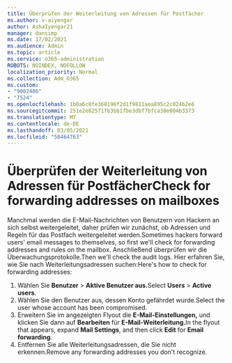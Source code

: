 ```yaml
---
title: Überprüfen der Weiterleitung von Adressen für Postfächer
ms.author: v-aiyengar
author: AshaIyengar21
manager: dansimp
ms.date: 17/02/2021
ms.audience: Admin
ms.topic: article
ms.service: o365-administration
ROBOTS: NOINDEX, NOFOLLOW
localization_priority: Normal
ms.collection: Adm_O365
ms.custom:
- "9002486"
- "7524"
ms.openlocfilehash: 1b0a6c8fe368196f2d1f9811aea895c2c024b2e6
ms.sourcegitcommit: 251e2e82571fb3bb1fbe3dbf7bfca30e004b3373
ms.translationtype: MT
ms.contentlocale: de-DE
ms.lasthandoff: 03/05/2021
ms.locfileid: "50464763"
---
```

# <a name="check-for-forwarding-addresses-on-mailboxes"></a><span data-ttu-id="07fc1-102">Überprüfen der Weiterleitung von Adressen für Postfächer</span><span class="sxs-lookup"><span data-stu-id="07fc1-102">Check for forwarding addresses on mailboxes</span></span>

<span data-ttu-id="07fc1-103">Manchmal werden die E-Mail-Nachrichten von Benutzern von Hackern an sich selbst weitergeleitet, daher prüfen wir zunächst, ob Adressen und Regeln für das Postfach weitergeleitet werden.</span><span class="sxs-lookup"><span data-stu-id="07fc1-103">Sometimes hackers forward users' email messages to themselves, so first we'll check for forwarding addresses and rules on the mailbox.</span></span> <span data-ttu-id="07fc1-104">Anschließend überprüfen wir die Überwachungsprotokolle.</span><span class="sxs-lookup"><span data-stu-id="07fc1-104">Then we'll check the audit logs.</span></span> <span data-ttu-id="07fc1-105">Hier erfahren Sie, wie Sie nach Weiterleitungsadressen suchen:</span><span class="sxs-lookup"><span data-stu-id="07fc1-105">Here's how to check for forwarding addresses:</span></span>

1. <span data-ttu-id="07fc1-106">Wählen Sie **Benutzer**  >  **Aktive Benutzer aus.**</span><span class="sxs-lookup"><span data-stu-id="07fc1-106">Select **Users** > **Active users**.</span></span>
1. <span data-ttu-id="07fc1-107">Wählen Sie den Benutzer aus, dessen Konto gefährdet wurde.</span><span class="sxs-lookup"><span data-stu-id="07fc1-107">Select the user whose account has been compromised.</span></span>
1. <span data-ttu-id="07fc1-108">Erweitern Sie im angezeigten Flyout die **E-Mail-Einstellungen,** und klicken Sie dann auf **Bearbeiten** für **E-Mail-Weiterleitung.**</span><span class="sxs-lookup"><span data-stu-id="07fc1-108">In the flyout that appears, expand **Mail Settings**, and then click **Edit** for **Email forwarding**.</span></span>
1. <span data-ttu-id="07fc1-109">Entfernen Sie alle Weiterleitungsadressen, die Sie nicht erkennen.</span><span class="sxs-lookup"><span data-stu-id="07fc1-109">Remove any forwarding addresses you don't recognize.</span></span>